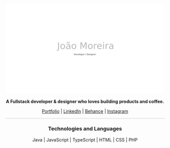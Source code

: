 ![João Moreira](./joaomoreira.png)
<div align="center">

**A Fullstack developer & designer who loves building products and coffee.**

[Portfolio](http://www.joaosmoreira.pt) | [LinkedIn](https://www.linkedin.com/in/joaosmoreira/) | [Behance](https://www.behance.net/joaopmoreira) | [Instagram](https://www.instagram.com/joaopsm/)

<hr style="height: 1px; border: 0; background: #ccc;" />

### Technologies and Languages
Java | JavaScript | TypeScript | HTML | CSS | PHP

</div>
